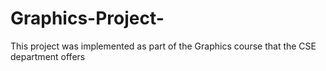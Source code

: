 # Graphics-Project-
This project was implemented as part of the Graphics course that the CSE department offers
